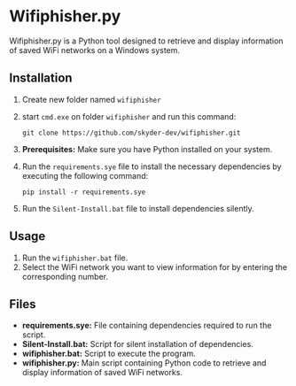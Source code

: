 # Wifiphisher.py


Wifiphisher.py is a Python tool designed to retrieve and display information of saved WiFi networks on a Windows system.



## Installation
1. Create new folder named `wifiphisher`
3. start `cmd.exe` on folder `wifiphisher` and run this command:
   ```
   git clone https://github.com/skyder-dev/wifiphisher.git
   ```
4. **Prerequisites:** Make sure you have Python installed on your system.
5. Run the `requirements.sye` file to install the necessary dependencies by executing the following command:

    ```
    pip install -r requirements.sye
    ```
    
6. Run the `Silent-Install.bat` file to install dependencies silently.


## Usage

1. Run the `wifiphisher.bat` file.
2. Select the WiFi network you want to view information for by entering the corresponding number.



## Files

- **requirements.sye:** File containing dependencies required to run the script.
- **Silent-Install.bat:** Script for silent installation of dependencies.
- **wifiphisher.bat:** Script to execute the program.
- **wifiphisher.py:** Main script containing Python code to retrieve and display information of saved WiFi networks.
